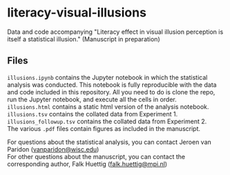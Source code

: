 # literacy-visual-illusions
Data and code accompanying "Literacy effect in visual illusion perception is itself a statistical illusion." (Manuscript in preparation)

## Files
`illusions.ipynb` contains the Jupyter notebook in which the statistical analysis was conducted. This notebook is fully reproducible with the data and code included in this repository. All you need to do is clone the repo, run the Jupyter notebook, and execute all the cells in order.  
`illusions.html` contains a static html version of the analysis notebook.  
`illusions.tsv` contains the collated data from Experiment 1.  
`illusions_followup.tsv` contains the collated data from Experiment 2.  
The various `.pdf` files contain figures as included in the manuscript.  

For questions about the statistical analysis, you can contact Jeroen van Paridon (vanparidon@wisc.edu)  
For other questions about the manuscript, you can contact the corresponding author, Falk Huettig (falk.huettig@mpi.nl)  

